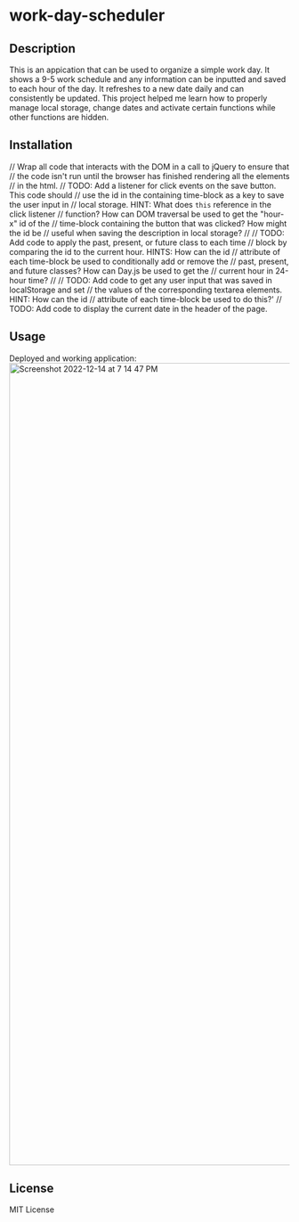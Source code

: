 # work-day-scheduler

## Description

This is an appication that can be used to organize a simple work day. It shows a 9-5 work schedule and any information can be inputted and saved to each hour of the day. It refreshes to a new date daily and can consistently be updated. This project helped me learn how to properly manage local storage, change dates and activate certain functions while other functions are hidden.


## Installation

  // Wrap all code that interacts with the DOM in a call to jQuery to ensure that
  // the code isn't run until the browser has finished rendering all the elements
  // in the html.
  // TODO: Add a listener for click events on the save button. This code should
  // use the id in the containing time-block as a key to save the user input in
  // local storage. HINT: What does `this` reference in the click listener
  // function? How can DOM traversal be used to get the "hour-x" id of the
  // time-block containing the button that was clicked? How might the id be
  // useful when saving the description in local storage?
  //
  // TODO: Add code to apply the past, present, or future class to each time
  // block by comparing the id to the current hour. HINTS: How can the id
  // attribute of each time-block be used to conditionally add or remove the
  // past, present, and future classes? How can Day.js be used to get the
  // current hour in 24-hour time?
  //
  // TODO: Add code to get any user input that was saved in localStorage and set
  // the values of the corresponding textarea elements. HINT: How can the id
  // attribute of each time-block be used to do this?'
  // TODO: Add code to display the current date in the header of the page.

## Usage

Deployed and working application:
<img width="1440" alt="Screenshot 2022-12-14 at 7 14 47 PM" src="https://user-images.githubusercontent.com/117124864/207742862-eb1f55b6-e3e4-4d50-a898-1a997bd20cdc.png">


## License

MIT License
